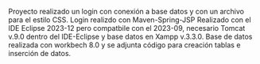 Proyecto realizado un login con conexión a base datos y con un archivo para el estilo CSS. 
Login realizdo con Maven-Spring-JSP
Realizado con el IDE Eclipse 2023-12 pero compatbile con el 2023-09, necesario Tomcat v.9.0 dentro del IDE-Eclipse y base datos en Xampp v.3.3.0.
Base de datos realizada con workbech 8.0 y se adjunta código para creación tablas e inserción de datos.
